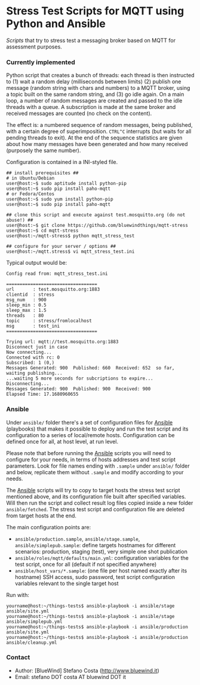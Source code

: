 # Stress Test Scripts for MQTT using Python and Ansible

*Scripts* that try to stress test a messaging broker based on MQTT for assessment purposes.

### Currently implemented

Python script that creates a bunch of threads: each thread is then instructed to (1) wait a random delay (milliseconds between limits) (2) publish one message (random string with chars and numbers) to a MQTT broker, using a topic built on the same random string, and (3) go idle again. On a main loop, a number of random messages are created and passed to the idle threads with a queue. A subscription is made at the same broker and received messages are counted (no check on the content).

The effect is: a numbered sequence of random messages, being published, with a certain degree of superimposition. `CTRL^C` interrupts (but waits for all pending threads to exit). At the end of the sequence statistics are given about how many messages have been generated and how many received (purposely the same number).

Configuration is contained in a INI-styled file.

```
## install prerequisites ##
# in Ubuntu/Debian
user@host:~$ sudo aptitude install python-pip
user@host:~$ sudo pip install paho-mqtt
# or Fedora/Centos
user@host:~$ sudo yum install python-pip
user@host:~$ sudo pip install paho-mqtt

## clone this script and execute against test.mosquitto.org (do not abuse!) ##
user@host:~$ git clone https://github.com/bluewindthings/mqtt-stress
user@host:~$ cd mqtt-stress
user@host:~/mqtt-stress$ python mqtt_stress_test

## configure for your server / options ##
user@host:~/mqtt.stress$ vi mqtt_stress_test.ini
```

Typical output would be:

```
Config read from: mqtt_stress_test.ini

==================================
url       : test.mosquitto.org:1883
clientid  : stress
msg_num   : 900
sleep_min : 0.5
sleep_max : 1.5
threads   : 80
topic     : stress/fromlocalhost
msg       : test_ini
==================================

Trying url: mqtt://test.mosquitto.org:1883
Disconnect just in case
Now connecting...
Connected with rc: 0
Subscribed: 1 (0,)
Messages Generated: 900  Published: 660  Received: 652  so far, waiting publishing...
...waiting 5 more seconds for subcriptions to expire...
Disconnecting...
Messages Generated: 900  Published: 900  Received: 900
Elapsed Time: 17.1680960655
```

### Ansible

Under `ansible/` folder there's a set of configuration files for [Ansible](http://www.ansible.com) (playbooks) that makes it possible to deploy and run the test script and its configuration to a series of local/remote hosts. Configuration can be defined once for all, at host level, at run level.

Please note that before running the [Ansible](http://www.ansible.com) scripts you will need to configure for your needs, in terms of hosts addresses and test script parameters. Look for file names ending with `.sample` under `ansible/` folder and below, replicate them without `.sample` and modify according to your needs.

The [Ansible](http://www.ansible.com) scripts will try to copy to target hosts the stress test script mentioned above, and its configuration file built after specified variables. Will then run the script and collect result log files copied inside a new folder `ansible/fetched`. The stress test script and configuration file are deleted from target hosts at the end.

The main configuration points are:

* `ansible/production.sample`, `ansible/stage.sample`, `ansible/simplepub.sample`: define targets hostnames for different scenarios: production, staging (test), very simple one shot publication
* `ansible/roles/mqtt/defaults/main.yml`: configuration variables for the test script, once for all (default if not specified anywhere)
* `ansible/host_vars/*.sample`: (one file per host named exactly after its hostname) SSH access, sudo password, test script configuration variables relevant to the single target host

Run with:

```
yourname@host:~/things-tests$ ansible-playbook -i ansible/stage ansible/site.yml
yourname@host:~/things-tests$ ansible-playbook -i ansible/stage ansible/simplepub.yml
yourname@host:~/things-tests$ ansible-playbook -i ansible/production ansible/site.yml
yourname@host:~/things-tests$ ansible-playbook -i ansible/production ansible/cleanup.yml
```

### Contact

* Author: [BlueWind] Stefano Costa (http://www.bluewind.it)
* Email: stefano DOT costa AT bluewind DOT it

